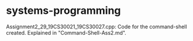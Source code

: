 # systems-programming

Assignment2_29_19CS30021_19CS30027.cpp: Code for the command-shell created. Explained in "Command-Shell-Ass2.md".
